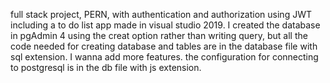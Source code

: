 full stack project, PERN, with authentication and authorization using JWT
including a to do list app
made in visual studio 2019.
I created the database in pgAdmin 4 using the creat option rather than writing query, but all the code needed for creating database and tables are in the database file with sql extension.
I wanna add more features.
the configuration for connecting to postgresql is in the db file with js extension.
